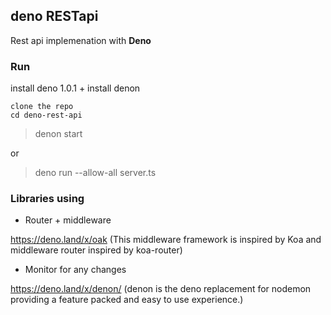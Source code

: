 
## deno RESTapi

Rest api implemenation with **Deno**
  

### Run
install deno 1.0.1 +
install denon 

	clone the repo 
	cd deno-rest-api

>   denon start

or
> deno run --allow-all server.ts


### Libraries using
 

 - Router + middleware
 
https://deno.land/x/oak 
(This middleware framework is inspired by Koa and middleware router inspired by koa-router)
  
 - Monitor for any changes

 https://deno.land/x/denon/
 (denon is the deno replacement for nodemon providing a feature packed and easy to use experience.)

